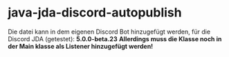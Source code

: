 # java-jda-discord-autopublish
Die datei kann in dem eigenen Discord Bot hinzugefügt werden,
für die Discord JDA (getestet): **5.0.0-beta.23**
**Allerdings muss die Klasse noch in der Main klasse als Listener hinzugefügt werden!**
